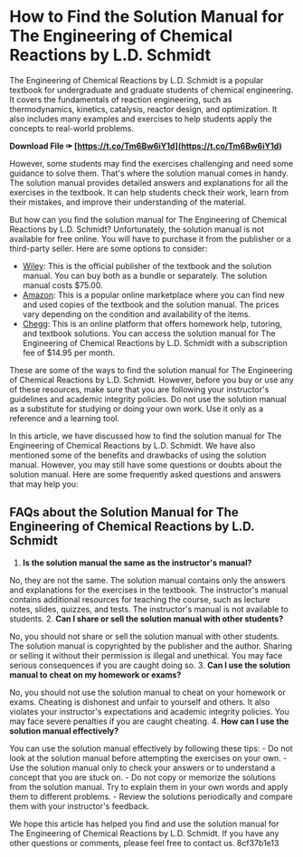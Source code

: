 
 
# How to Find the Solution Manual for The Engineering of Chemical Reactions by L.D. Schmidt
  
The Engineering of Chemical Reactions by L.D. Schmidt is a popular textbook for undergraduate and graduate students of chemical engineering. It covers the fundamentals of reaction engineering, such as thermodynamics, kinetics, catalysis, reactor design, and optimization. It also includes many examples and exercises to help students apply the concepts to real-world problems.
 
**Download File ✑ [https://t.co/Tm6Bw6iY1d](https://t.co/Tm6Bw6iY1d)**


  
However, some students may find the exercises challenging and need some guidance to solve them. That's where the solution manual comes in handy. The solution manual provides detailed answers and explanations for all the exercises in the textbook. It can help students check their work, learn from their mistakes, and improve their understanding of the material.
  
But how can you find the solution manual for The Engineering of Chemical Reactions by L.D. Schmidt? Unfortunately, the solution manual is not available for free online. You will have to purchase it from the publisher or a third-party seller. Here are some options to consider:
  
- [Wiley](https://www.wiley.com/en-us/The+Engineering+of+Chemical+Reactions%2C+2nd+Edition-p-9780195169256): This is the official publisher of the textbook and the solution manual. You can buy both as a bundle or separately. The solution manual costs $75.00.
- [Amazon](https://www.amazon.com/Engineering-Chemical-Reactions-L-D-Schmidt/dp/0195169255): This is a popular online marketplace where you can find new and used copies of the textbook and the solution manual. The prices vary depending on the condition and availability of the items.
- [Chegg](https://www.chegg.com/homework-help/the-engineering-of-chemical-reactions-2nd-edition-solutions-9780195169256): This is an online platform that offers homework help, tutoring, and textbook solutions. You can access the solution manual for The Engineering of Chemical Reactions by L.D. Schmidt with a subscription fee of $14.95 per month.

These are some of the ways to find the solution manual for The Engineering of Chemical Reactions by L.D. Schmidt. However, before you buy or use any of these resources, make sure that you are following your instructor's guidelines and academic integrity policies. Do not use the solution manual as a substitute for studying or doing your own work. Use it only as a reference and a learning tool.
  
In this article, we have discussed how to find the solution manual for The Engineering of Chemical Reactions by L.D. Schmidt. We have also mentioned some of the benefits and drawbacks of using the solution manual. However, you may still have some questions or doubts about the solution manual. Here are some frequently asked questions and answers that may help you:
  
## FAQs about the Solution Manual for The Engineering of Chemical Reactions by L.D. Schmidt

1. **Is the solution manual the same as the instructor's manual?**

No, they are not the same. The solution manual contains only the answers and explanations for the exercises in the textbook. The instructor's manual contains additional resources for teaching the course, such as lecture notes, slides, quizzes, and tests. The instructor's manual is not available to students.
2. **Can I share or sell the solution manual with other students?**

No, you should not share or sell the solution manual with other students. The solution manual is copyrighted by the publisher and the author. Sharing or selling it without their permission is illegal and unethical. You may face serious consequences if you are caught doing so.
3. **Can I use the solution manual to cheat on my homework or exams?**

No, you should not use the solution manual to cheat on your homework or exams. Cheating is dishonest and unfair to yourself and others. It also violates your instructor's expectations and academic integrity policies. You may face severe penalties if you are caught cheating.
4. **How can I use the solution manual effectively?**

You can use the solution manual effectively by following these tips:
    - Do not look at the solution manual before attempting the exercises on your own.
    - Use the solution manual only to check your answers or to understand a concept that you are stuck on.
    - Do not copy or memorize the solutions from the solution manual. Try to explain them in your own words and apply them to different problems.
    - Review the solutions periodically and compare them with your instructor's feedback.

We hope this article has helped you find and use the solution manual for The Engineering of Chemical Reactions by L.D. Schmidt. If you have any other questions or comments, please feel free to contact us.
 8cf37b1e13
 
